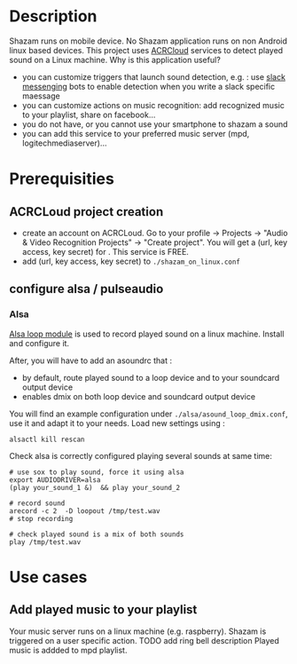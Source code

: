 # Description
Shazam runs on mobile device. No Shazam application runs on non Android linux based devices. This project uses [ACRCloud](https://www.acrcloud.com) services to detect played sound on a Linux machine.  Why is this application useful?
 * you can customize triggers that launch sound detection, e.g. : use [slack messenging](www.slack.com) bots to enable detection when you write a slack specific maessage
 * you can customize actions on music recognition: add recognized music to your playlist, share on facebook...
 * you do not have, or you cannot use your smartphone to shazam a sound
 * you can add this service to your preferred music server (mpd, logitechmediaserver)...

# Prerequisities
## ACRCLoud project creation
* create an account on ACRCLoud. Go to your profile -> Projects -> "Audio & Video Recognition Projects" -> "Create project". You will get a (url, key access, key secret) for . This service is FREE. 
* add (url, key access, key secret) to `./shazam_on_linux.conf`

## configure alsa / pulseaudio
### Alsa
[Alsa loop module](https://www.alsa-project.org/main/index.php/Matrix:Module-aloop) is used to record played sound on a linux machine.
Install and configure it.

After, you will have to add an asoundrc that :
* by default, route played sound to a loop device and to your soundcard output device
* enables dmix on both loop device and soundcard output device

You will find an example configuration under `./alsa/asound_loop_dmix.conf`, use it and adapt it to your needs.
Load new settings using :

    alsactl kill rescan

Check alsa is correctly configured playing several sounds at same time:

    # use sox to play sound, force it using alsa
    export AUDIODRIVER=alsa 
    (play your_sound_1 &)  && play your_sound_2

    # record sound  
    arecord -c 2  -D loopout /tmp/test.wav
    # stop recording

    # check played sound is a mix of both sounds
    play /tmp/test.wav


# Use cases
## Add played music to your playlist 
Your music server runs on a linux machine (e.g. raspberry). Shazam is triggered on a user specific action. 
TODO add ring bell description
Played music is addded to mpd playlist.
